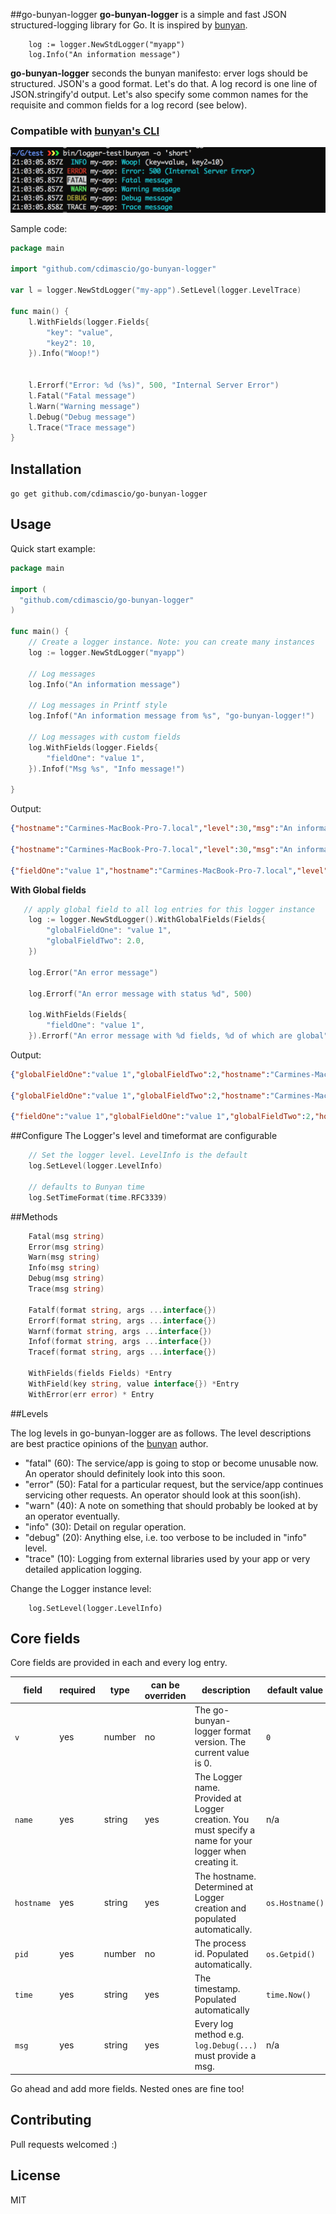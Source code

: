 
##go-bunyan-logger
**go-bunyan-logger** is a simple and fast JSON structured-logging library for Go. It is inspired by [bunyan](https://github.com/trentm/node-bunyan).

```
	log := logger.NewStdLogger("myapp")
	log.Info("An information message")
```

**go-bunyan-logger** seconds the bunyan manifesto: erver logs should be structured. JSON's a good format. Let's do that. A log record is one line of JSON.stringify'd output. Let's also specify some common names for the requisite and common fields for a log record (see below).

### Compatible with [bunyan's CLI](https://github.com/trentm/node-bunyan)

![](https://github.com/cdimascio/go-bunyan-logger/raw/master/withbunyan.png)

Sample code:

```go
package main

import "github.com/cdimascio/go-bunyan-logger"

var l = logger.NewStdLogger("my-app").SetLevel(logger.LevelTrace)

func main() {
	l.WithFields(logger.Fields{
		"key": "value",
		"key2": 10,
	}).Info("Woop!")


	l.Errorf("Error: %d (%s)", 500, "Internal Server Error")
	l.Fatal("Fatal message")
	l.Warn("Warning message")
	l.Debug("Debug message")
	l.Trace("Trace message")
}
```



## Installation
`go get github.com/cdimascio/go-bunyan-logger`

## Usage

Quick start example:

```go
package main

import (
  "github.com/cdimascio/go-bunyan-logger"
)

func main() {
	// Create a logger instance. Note: you can create many instances
	log := logger.NewStdLogger("myapp")

	// Log messages
	log.Info("An information message")

	// Log messages in Printf style
	log.Infof("An information message from %s", "go-bunyan-logger!")

	// Log messages with custom fields
	log.WithFields(logger.Fields{
		"fieldOne": "value 1",
	}).Infof("Msg %s", "Info message!")

}
```

Output:

```json
{"hostname":"Carmines-MacBook-Pro-7.local","level":30,"msg":"An information message","name":"myapp","pid":38851,"time":"2016-12-31T11:34:52-05:00","v":0}

{"hostname":"Carmines-MacBook-Pro-7.local","level":30,"msg":"An information message from [go-bunyan-logger!]","name":"myapp","pid":38851,"time":"2016-12-31T11:34:52-05:00","v":0}

{"fieldOne":"value 1","hostname":"Carmines-MacBook-Pro-7.local","level":30,"msg":"An information message with fields","name":"myapp","pid":38851,"time":"2016-12-31T11:34:52-05:00","v":0}


```

**With Global fields**


```go
   // apply global field to all log entries for this logger instance
  	log := logger.NewStdLogger().WithGlobalFields(Fields{
		"globalFieldOne": "value 1",
		"globalFieldTwo": 2.0,
	})

	log.Error("An error message")

	log.Errorf("An error message with status %d", 500)

	log.WithFields(Fields{
		"fieldOne": "value 1",
	}).Errorf("An error message with %d fields, %d of which are global", 3, 2)
```

Output:

```json
{"globalFieldOne":"value 1","globalFieldTwo":2,"hostname":"Carmines-MacBook-Pro-7.local","level":50,"msg":"An error message","name":"example-app","pid":38851,"time":"2016-12-31T11:34:52-05:00","v":0}

{"globalFieldOne":"value 1","globalFieldTwo":2,"hostname":"Carmines-MacBook-Pro-7.local","level":50,"msg":"An error message with status [500]","name":"example-app","pid":38851,"time":"2016-12-31T11:34:52-05:00","v":0}

{"fieldOne":"value 1","globalFieldOne":"value 1","globalFieldTwo":2,"hostname":"Carmines-MacBook-Pro-7.local","level":50,"msg":"An error message with 3 fields, 2 of which are global","name":"example-app","pid":38851,"time":"2016-12-31T11:34:52-05:00","v":0}


```

##Configure
The Logger's level and timeformat are configurable

```go
	// Set the logger level. LevelInfo is the default
	log.SetLevel(logger.LevelInfo)

	// defaults to Bunyan time
	log.SetTimeFormat(time.RFC3339)

```

##Methods
```go
	Fatal(msg string)
	Error(msg string)
	Warn(msg string)
	Info(msg string)
	Debug(msg string)
	Trace(msg string)

	Fatalf(format string, args ...interface{})
	Errorf(format string, args ...interface{})
	Warnf(format string, args ...interface{})
	Infof(format string, args ...interface{})
	Tracef(format string, args ...interface{})

	WithFields(fields Fields) *Entry
	WithField(key string, value interface{}) *Entry
	WithError(err error) * Entry
```


##Levels

The log levels in go-bunyan-logger are as follows. The level descriptions are best practice opinions of the [bunyan](https://github.com/trentm/node-bunyan) author.

- "fatal" (60): The service/app is going to stop or become unusable now. An operator should definitely look into this soon.
- "error" (50): Fatal for a particular request, but the service/app continues servicing other requests. An operator should look at this soon(ish).
- "warn" (40): A note on something that should probably be looked at by an operator eventually.
- "info" (30): Detail on regular operation.
- "debug" (20): Anything else, i.e. too verbose to be included in "info" level.
- "trace" (10): Logging from external libraries used by your app or very detailed application logging.

Change the Logger instance level:

```
	log.SetLevel(logger.LevelInfo)
```

## Core fields
Core fields are provided in each and every log entry.

| field    | required | type   | can be overriden | description                                                                                             | default value |
|----------|----------|--------|------------------|---------------------------------------------------------------------------------------------------------|---------------|
| `v`        | yes      | number    | no               | The go-bunyan-logger format version. The current value is 0.                                                   | `0`             |
| `name`     | yes      | string | yes              | The Logger name. Provided at Logger creation. You must specify a name for your logger when creating it. | n/a           |
| `hostname` | yes      | string | yes              | The hostname. Determined at Logger creation and populated automatically.                                | `os.Hostname()` |
| `pid`      | yes      | number    | no               | The process id. Populated automatically.                                                                | `os.Getpid()`   |
| `time`     | yes      | string | yes              | The timestamp. Populated automatically                                                                  | `time.Now()`    |
| `msg`      | yes      | string | yes              | Every log method e.g. `log.Debug(...)` must provide a msg.                                              | n/a           |

Go ahead and add more fields. Nested ones are fine too!

## Contributing
Pull requests welcomed :)

## License
MIT